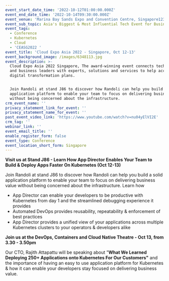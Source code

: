 ```yaml
---
event_start_date_time: '2022-10-12T01:00:00.000Z'
event_end_date_time: '2022-10-14T09:30:00.000Z'
event_venue: 'Marina Bay Sands Expo and Convention Centre, Singapore123'
event_sub_topic: Asia's Biggest & Most Influential Tech Event for Business
event_tags:
  - Conference
  - Kubernetes
  - Cloud
  - 'CEASG2022 '
event_title: 'Cloud Expo Asia 2022 - Singapore, Oct 12-13'
event_background_image: /images/6348113.jpg
event_description: >-
  Cloud Expo Asia 2022 Singapore, The award-winning event connects technologists
  and business leaders with experts, solutions and services to help accelerate
  digital transformation plans.


  Join Randoli at stand J86 to discover how Randoli can help you build a solid
  application platform to enable your team to focus on delivering business value
  without being concerned about the infrastructure.
crm_event_name: ''
privacy_statement_link_for_event: ''
privacy_statement_name_for_event: ''
past_event_video_link: 'https://www.youtube.com/watch?v=nu04yElVI2E'
crm_tag: ''
webinar_link: ''
event_email_title: ''
enable_register_form: false
event_type: Conference
event_location_short_form: Singapore
---
```


**Visit us at Stand J86 - Learn How App Director Enables Your Team to Build & Deploy Apps Faster On Kubernetes (Oct 12-13)**

Join Randoli at stand J86 to discover how Randoli can help you build a solid application platform to enable your team to focus on delivering business value without being concerned about the infrastructure. Learn how

* App Director can enable your developers to be productive with Kubernetes from day 1 and the streamlined debugging experience it provides
* Automated DevOps provides reusability, repeatability & enforcement of best practices
* App Director provides a unified view of your applications across multiple Kubernetes clusters to your operators & developers alike

**Join us at the DevOps, Containers and Cloud Native Theatre - Oct 13, from 3.30 - 3.50pm**

Our CTO, Rajith Attapattu will be speaking about "**What We Learned Deploying 250+ Applications onto Kubernetes For Our Customers"** and the importance of having an easy to use application platform for Kubernetes & how it can enable your developers stay focused on delivering business value.

